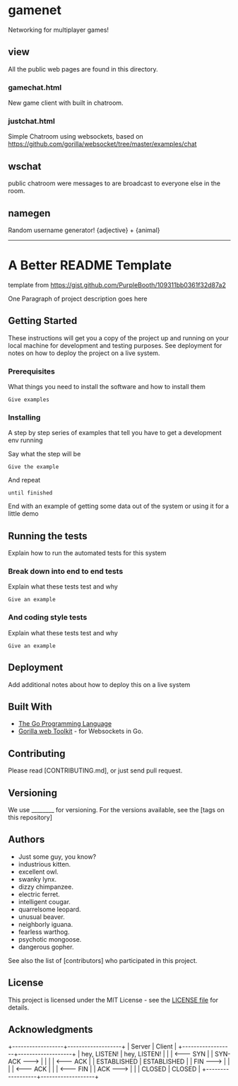 # gamenet

Networking for multiplayer games!



## view 

All the public web pages are found in this directory.

###  gamechat.html

New game client with built in chatroom.

###  justchat.html 

Simple Chatroom using websockets, based on https://github.com/gorilla/websocket/tree/master/examples/chat

## wschat

public chatroom were messages to are broadcast to everyone else in the room.

## namegen

Random username generator!  {adjective} + {animal}






-----



# A Better README Template

template from https://gist.github.com/PurpleBooth/109311bb0361f32d87a2

One Paragraph of project description goes here

## Getting Started

These instructions will get you a copy of the project up and running on your local machine for development and testing purposes. See deployment for notes on how to deploy the project on a live system.

### Prerequisites

What things you need to install the software and how to install them

```
Give examples
```

### Installing

A step by step series of examples that tell you have to get a development env running

Say what the step will be

```
Give the example
```

And repeat

```
until finished
```

End with an example of getting some data out of the system or using it for a little demo

## Running the tests

Explain how to run the automated tests for this system

### Break down into end to end tests

Explain what these tests test and why

```
Give an example
```

### And coding style tests

Explain what these tests test and why

```
Give an example
```

## Deployment

Add additional notes about how to deploy this on a live system

## Built With

* [The Go Programming Language](https://golang.org/)
* [Gorilla web Toolkit](https://github.com/gorilla) - for Websockets in Go.


## Contributing

Please read [CONTRIBUTING.md], or just send pull request.

## Versioning

We use ________ for versioning. For the versions available, see the [tags on this repository]

## Authors

* Just some guy, you know?
* industrious kitten.
* excellent owl.
* swanky lynx.
* dizzy chimpanzee.
* electric ferret.
* intelligent cougar.
* quarrelsome leopard.
* unusual beaver.
* neighborly iguana.
* fearless warthog.
* psychotic mongoose.
* dangerous gopher.

See also the list of [contributors] who participated in this project.

## License

This project is licensed under the MIT License - see the [LICENSE file](LICENSE) for details.

## Acknowledgments


+------------------+-------------------+
|    Server        |     Client        |
+------------------+-------------------+
| hey, LISTEN!     | hey, LISTEN!      |
|                  | <--- SYN          |
| SYN-ACK --->     |                   |
|                  | <--- ACK          |
| ESTABLISHED      | ESTABLISHED       |
| FIN --->         |                   |
|                  | <--- ACK          |
|                  | <--- FIN          |
| ACK --->         |                   |
| CLOSED           | CLOSED            |
+------------------+-------------------+

